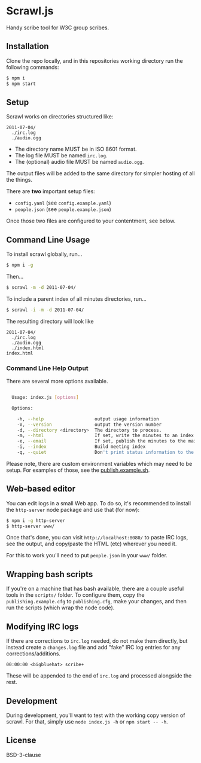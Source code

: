 # Scrawl.js

Handy scribe tool for W3C group scribes.

## Installation

Clone the repo locally, and in this repositories working directory run the
following commands:

```sh
$ npm i
$ npm start
```

## Setup

Scrawl works on directories structured like:
```
2011-07-04/
  ./irc.log
  ./audio.ogg
```

* The directory name MUST be in ISO 8601 format.
* The log file MUST be named `irc.log`.
* The (optional) audio file MUST be named `audio.ogg`.

The output files will be added to the same directory for simpler hosting of
all the things.

There are **two** important setup files:
 - `config.yaml` (see `config.example.yaml`)
 - `people.json` (see `people.example.json`)

Once those two files are configured to your contentment, see below.

## Command Line Usage

To install scrawl globally, run...
```sh
$ npm i -g
```

Then...
```sh
$ scrawl -m -d 2011-07-04/
```

To include a parent index of all minutes directories, run...
```sh
$ scrawl -i -m -d 2011-07-04/
```

The resulting directory will look like
```
2011-07-04/
  ./irc.log
  ./audio.ogg
  ./index.html
index.html
```

### Command Line Help Output

There are several more options available.

```sh

  Usage: index.js [options]

  Options:

    -h, --help                   output usage information
    -V, --version                output the version number
    -d, --directory <directory>  The directory to process.
    -m, --html                   If set, write the minutes to an index.html file
    -e, --email                  If set, publish the minutes to the mailing list
    -i, --index                  Build meeting index
    -q, --quiet                  Don't print status information to the console

```

Please note, there are custom environment variables which may need to be setup.
For examples of those, see the
[publish.example.sh](publish.example.sh).

## Web-based editor

You can edit logs in a small Web app. To do so, it's recommended to install the
`http-server` node package and use that (for now):

```sh
$ npm i -g http-server
$ http-server www/
```

Once that's done, you can visit `http://localhost:8080/` to paste IRC logs, see
the output, and copy/paste the HTML (etc) wherever you need it.

For this to work you'll need to put `people.json` in your `www/` folder.

## Wrapping bash scripts

If you're on a machine that has bash available, there are a couple useful tools
in the `scripts/` folder. To configure them, copy the `publishing.example.cfg`
to `publishing.cfg`, make your changes, and then run the scripts (which wrap
the node code).

## Modifying IRC logs

If there are corrections to `irc.log` needed, do not make them directly, but
instead create a `changes.log` file and add "fake" IRC log entries for any
corrections/additions.

```irc
00:00:00 <bigbluehat> scribe+
```

These will be appended to the end of `irc.log` and processed alongside the rest.

## Development

During development, you'll want to test with the working copy version of
scrawl. For that, simply use `node index.js -h` or `npm start -- -h`.

## License

BSD-3-clause
